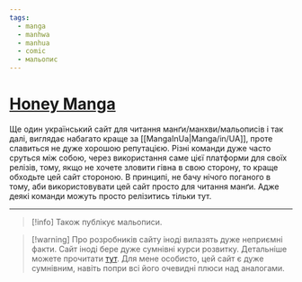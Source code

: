 ```yaml
---
tags:
  - manga
  - manhwa
  - manhua
  - comic
  - мальопис
---
```


# [Honey Manga](https://honey-manga.com.ua/)
Ще один український сайт для читання манґи/манхви/мальописів і так далі, виглядає набагато краще за [[MangaInUa|Manga/in/UA]], проте славиться не дуже хорошою репутацією. 
Різні команди дуже часто сруться між собою, через використання саме цієї платформи для своїх релізів, тому, якщо не хочете зловити гівна в свою сторону, то краще обходьте цей сайт стороною. 
В принципі, не бачу нічого поганого в тому, аби використовувати цей сайт просто для читання манґи. Адже деякі команди можуть просто релізитись тільки тут.

***

>[!info] Також публікує мальописи.

> [!warning] Про розробників сайту іноді вилазять дуже неприємні факти.
> Сайт іноді бере дуже сумнівні курси розвитку.
> Детальніше можете прочитати [тут](https://t.me/ukrscanlate/563).
> Для мене особисто, цей сайт є дуже сумнівним, навіть попри всі його очевидні плюси над аналогами. 
